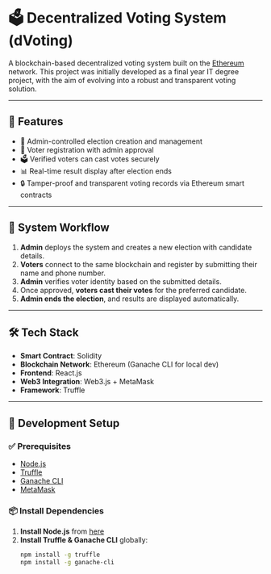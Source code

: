 # 🗳️ Decentralized Voting System (dVoting)

A blockchain-based decentralized voting system built on the [Ethereum](https://ethereum.org/dapps/) network. This project was initially developed as a final year IT degree project, with the aim of evolving into a robust and transparent voting solution.

---

## 🚀 Features

- 💼 Admin-controlled election creation and management  
- 👤 Voter registration with admin approval  
- 🗳️ Verified voters can cast votes securely  
- 📊 Real-time result display after election ends  
- 🔒 Tamper-proof and transparent voting records via Ethereum smart contracts  

---

## 🔁 System Workflow

1. **Admin** deploys the system and creates a new election with candidate details.
2. **Voters** connect to the same blockchain and register by submitting their name and phone number.
3. **Admin** verifies voter identity based on the submitted details.
4. Once approved, **voters cast their votes** for the preferred candidate.
5. **Admin ends the election**, and results are displayed automatically.


---

## 🛠️ Tech Stack

- **Smart Contract**: Solidity  
- **Blockchain Network**: Ethereum (Ganache CLI for local dev)  
- **Frontend**: React.js  
- **Web3 Integration**: Web3.js + MetaMask  
- **Framework**: Truffle  

---

## 🧰 Development Setup

### ✅ Prerequisites

- [Node.js](https://nodejs.org)  
- [Truffle](https://www.trufflesuite.com/truffle)  
- [Ganache CLI](https://github.com/trufflesuite/ganache-cli)  
- [MetaMask](https://metamask.io/)

### 📦 Install Dependencies

1. **Install Node.js** from [here](https://nodejs.org/en/download/)
2. **Install Truffle & Ganache CLI** globally:
   ```bash
   npm install -g truffle
   npm install -g ganache-cli
